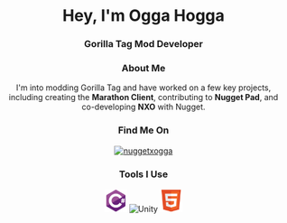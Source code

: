<h1 align="center">Hey, I'm Ogga Hogga</h1> <h3 align="center">Gorilla Tag Mod Developer</h3> <h3 align="center">About Me</h3> <p align="center"> I'm into modding Gorilla Tag and have worked on a few key projects, including creating the <strong>Marathon Client</strong>, contributing to <strong>Nugget Pad</strong>, and co-developing <strong>NXO</strong> with Nugget. </p> <h3 align="center">Find Me On</h3> <p align="center"> <a href="https://www.youtube.com/@nuggetxogga" target="blank"><img align="center" src="https://raw.githubusercontent.com/rahuldkjain/github-profile-readme-generator/master/src/images/icons/Social/youtube.svg" alt="nuggetxogga" height="30" width="40" /></a> </p> <h3 align="center">Tools I Use</h3> <p align="center"> <img src="https://raw.githubusercontent.com/devicons/devicon/master/icons/csharp/csharp-original.svg" alt="C#" width="40" height="40"/> <img src="https://www.vectorlogo.zone/logos/unity3d/unity3d-icon.svg" alt="Unity" width="40" height="40"/> <img src="https://raw.githubusercontent.com/devicons/devicon/master/icons/html5/html5-original.svg" alt="HTML" width="40" height="40"/> </p>
